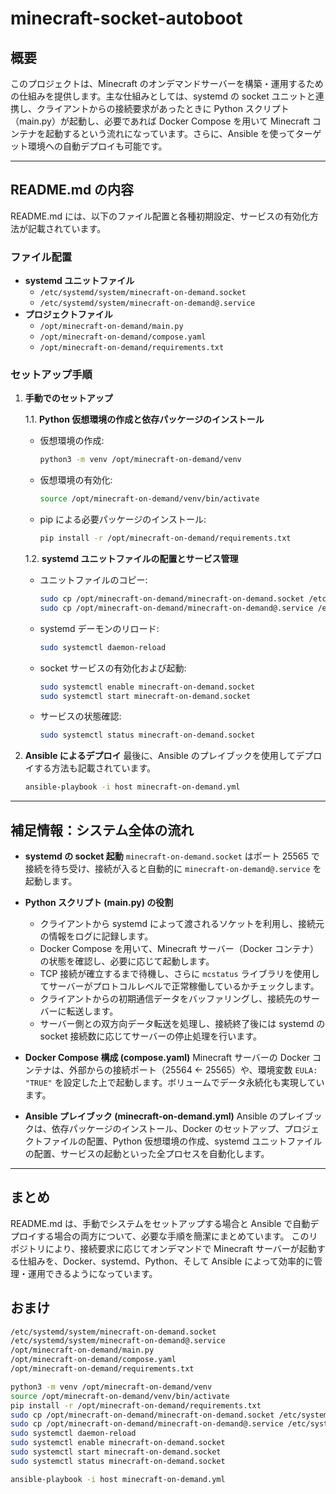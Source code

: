 # minecraft-socket-autoboot

## 概要

このプロジェクトは、Minecraft のオンデマンドサーバーを構築・運用するための仕組みを提供します。主な仕組みとしては、systemd の socket ユニットと連携し、クライアントからの接続要求があったときに Python スクリプト（main.py）が起動し、必要であれば Docker Compose を用いて Minecraft コンテナを起動するという流れになっています。さらに、Ansible を使ってターゲット環境への自動デプロイも可能です。

---

## README.md の内容

README.md には、以下のファイル配置と各種初期設定、サービスの有効化方法が記載されています。

### ファイル配置

- **systemd ユニットファイル**
  - `/etc/systemd/system/minecraft-on-demand.socket`
  - `/etc/systemd/system/minecraft-on-demand@.service`
- **プロジェクトファイル**
  - `/opt/minecraft-on-demand/main.py`
  - `/opt/minecraft-on-demand/compose.yaml`
  - `/opt/minecraft-on-demand/requirements.txt`

### セットアップ手順

1. **手動でのセットアップ**

    1.1. **Python 仮想環境の作成と依存パッケージのインストール**

      - 仮想環境の作成:

        ```bash
        python3 -m venv /opt/minecraft-on-demand/venv
        ```

      - 仮想環境の有効化:

        ```bash
        source /opt/minecraft-on-demand/venv/bin/activate
        ```

      - pip による必要パッケージのインストール:

        ```bash
        pip install -r /opt/minecraft-on-demand/requirements.txt
        ```

    1.2. **systemd ユニットファイルの配置とサービス管理**

      - ユニットファイルのコピー:

        ```bash
        sudo cp /opt/minecraft-on-demand/minecraft-on-demand.socket /etc/systemd/system/
        sudo cp /opt/minecraft-on-demand/minecraft-on-demand@.service /etc/systemd/system/
        ```

      - systemd デーモンのリロード:

        ```bash
        sudo systemctl daemon-reload
        ```

      - socket サービスの有効化および起動:

        ```bash
        sudo systemctl enable minecraft-on-demand.socket
        sudo systemctl start minecraft-on-demand.socket
        ```

      - サービスの状態確認:

        ```bash
        sudo systemctl status minecraft-on-demand.socket
        ```

2. **Ansible によるデプロイ**
   最後に、Ansible のプレイブックを使用してデプロイする方法も記載されています。

   ```bash
   ansible-playbook -i host minecraft-on-demand.yml
   ```

---

## 補足情報：システム全体の流れ

- **systemd の socket 起動**
  `minecraft-on-demand.socket` はポート 25565 で接続を待ち受け、接続が入ると自動的に `minecraft-on-demand@.service` を起動します。

- **Python スクリプト (main.py) の役割**
  - クライアントから systemd によって渡されるソケットを利用し、接続元の情報をログに記録します。
  - Docker Compose を用いて、Minecraft サーバー（Docker コンテナ）の状態を確認し、必要に応じて起動します。
  - TCP 接続が確立するまで待機し、さらに `mcstatus` ライブラリを使用してサーバーがプロトコルレベルで正常稼働しているかチェックします。
  - クライアントからの初期通信データをバッファリングし、接続先のサーバーに転送します。
  - サーバー側との双方向データ転送を処理し、接続終了後には systemd の socket 接続数に応じてサーバーの停止処理を行います。

- **Docker Compose 構成 (compose.yaml)**
  Minecraft サーバーの Docker コンテナは、外部からの接続ポート（25564 ← 25565）や、環境変数 `EULA: "TRUE"` を設定した上で起動します。ボリュームでデータ永続化も実現しています。

- **Ansible プレイブック (minecraft-on-demand.yml)**
  Ansible のプレイブックは、依存パッケージのインストール、Docker のセットアップ、プロジェクトファイルの配置、Python 仮想環境の作成、systemd ユニットファイルの配置、サービスの起動といった全プロセスを自動化します。

---

## まとめ

README.md は、手動でシステムをセットアップする場合と Ansible で自動デプロイする場合の両方について、必要な手順を簡潔にまとめています。
このリポジトリにより、接続要求に応じてオンデマンドで Minecraft サーバーが起動する仕組みを、Docker、systemd、Python、そして Ansible によって効率的に管理・運用できるようになっています。

## おまけ

```bash
/etc/systemd/system/minecraft-on-demand.socket
/etc/systemd/system/minecraft-on-demand@.service
/opt/minecraft-on-demand/main.py
/opt/minecraft-on-demand/compose.yaml
/opt/minecraft-on-demand/requirements.txt

python3 -m venv /opt/minecraft-on-demand/venv
source /opt/minecraft-on-demand/venv/bin/activate
pip install -r /opt/minecraft-on-demand/requirements.txt
sudo cp /opt/minecraft-on-demand/minecraft-on-demand.socket /etc/systemd/system/
sudo cp /opt/minecraft-on-demand/minecraft-on-demand@.service /etc/systemd/system/
sudo systemctl daemon-reload
sudo systemctl enable minecraft-on-demand.socket
sudo systemctl start minecraft-on-demand.socket
sudo systemctl status minecraft-on-demand.socket
```

```bash
ansible-playbook -i host minecraft-on-demand.yml
```
